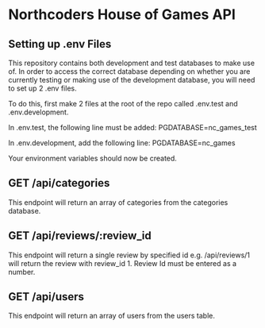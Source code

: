# Northcoders House of Games API

## Setting up .env Files

This repository contains both development and test databases to make use of. In order to access the correct database depending on whether you are currently testing or making use of the development database, you will need to set up 2 .env files.

To do this, first make 2 files at the root of the repo called .env.test and .env.development. 

In .env.test, the following line must be added: PGDATABASE=nc_games_test

In .env.development, add the following line: PGDATABASE=nc_games

Your environment variables should now be created.

## GET /api/categories 

This endpoint will return an array of categories from the categories database.

## GET /api/reviews/:review_id

This endpoint will return a single review by specified id e.g. /api/reviews/1 will return the review with review_id 1. Review Id must be entered as a number.

## GET /api/users

This endpoint will return an array of users from the users table.
